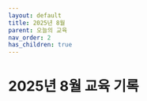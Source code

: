 ```yaml
---
layout: default
title: 2025년 8월
parent: 오늘의 교육
nav_order: 2
has_children: true
---
```


# 2025년 8월 교육 기록

